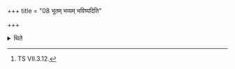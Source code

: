 +++
title = "08 भूतम् भव्यम् भविष्यदिति"

+++

<details><summary>थिते</summary>

8. (then he offers the offerings called) Paryāptis (Conclusions) with bhūtaṁ bhavyam[^10]...  

[^10]: TS VII.3.12.  
</details>

